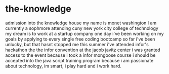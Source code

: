 # the-knowledge
admission into the knowledge house
my name is monet washington
I am currently a sophmore attending cuny new york city college of technology
my dream is to work at a startup company one day
i've been working on my goals by applying to every single free coding bootcamp
so far i've been unlucky, but that hasnt stopped me 
this summer i've attended infor's hackathon the the infor convention at the jacob javitz center
i was granted access to the event because i took a infor mongoose course
i should be accepted into the java script training program because i am passionate about technology, im smart, i play hard and i work hard.
